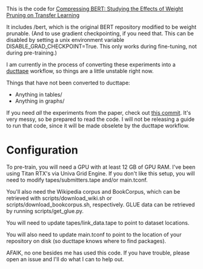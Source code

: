 This is the code for [Compressing BERT: Studying the Effects of Weight Pruning on Transfer Learning](https://arxiv.org/abs/2002.08307)

It includes /bert, which is the original BERT repository modified to be weight prunable. (And to use gradient checkpointing, if you need that. This can be disabled by setting a unix environment variable DISABLE_GRAD_CHECKPOINT=True. This only works during fine-tuning, not during pre-training.)

I am currently in the process of converting these experiments into a [ducttape](https://github.com/jhclark/ducttape) workflow, so things are a little unstable right now.

Things that have not been converted to ducttape:
- Anything in tables/
- Anything in graphs/

If you need *all* the experiments from the paper, check out [this commit](https://github.com/mitchellgordon95/bert-prune/commit/1fd8be2250e427e8338863feb52847c6547cd7ba). It's very messy, so be prepared to read the code. I will not be releasing a guide to run that code, since it will be made obselete by the ducttape workflow.

Configuration
=============

To pre-train, you will need a GPU with at least 12 GB of GPU RAM. I've been using Titan RTX's via Univa Grid Engine. If you don't like this setup, you will need to modify tapes/submitters.tape and/or main.tconf.

You'll also need the Wikipedia corpus and BookCorpus, which can be retrieved with scripts/download_wiki.sh or scripts/download_bookcorpus.sh, respectively. GLUE data can be retrieved by running scripts/get_glue.py.

You will need to update tapes/link_data.tape to point to dataset locations.

You will also need to update main.tconf to point to the location of your repository on disk (so ducttape knows where to find packages).

AFAIK, no one besides me has used this code. If you have trouble, please open an issue and I'll do what I can to help out.
